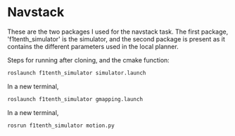# Navstack
These are the two packages I used for the navstack task. The first package, 'f1tenth_simulator' is the simulator, and the second package is present as it contains the different parameters used in the local planner. 


Steps for running after cloning, and the cmake function:
```bash
roslaunch f1tenth_simulator simulator.launch 
```

In a new terminal,
```bash
roslaunch f1tenth_simulator gmapping.launch 
```

In a new terminal,
```bash
rosrun f1tenth_simulator motion.py
```
